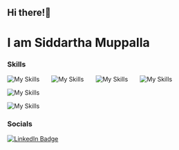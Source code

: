 ## Hi there!👋

# I am Siddartha Muppalla 

### Skills

![My Skills](https://skillicons.dev/icons?i=java,spring,go,python) &nbsp;&nbsp;&nbsp;&nbsp;&nbsp; ![My Skills](https://skillicons.dev/icons?i=html,css) &nbsp;&nbsp;&nbsp;&nbsp;&nbsp;  ![My Skills](https://skillicons.dev/icons?i=js,nodejs,react,express) &nbsp;&nbsp;&nbsp;&nbsp;&nbsp;  ![My Skills](https://skillicons.dev/icons?i=postgres,mongodb,mysql )


![My Skills](https://skillicons.dev/icons?i=jenkins,docker,kubernetes,git,postman)


![My Skills](https://skillicons.dev/icons?i=aws,gcp)
<br/>

### Socials

<div id="badges">
  <a href="https://www.linkedin.com/in/siddartha-muppalla/">
    <img src="https://img.shields.io/badge/LinkedIn-blue?style=for-the-badge&logo=linkedin&logoColor=white" alt="LinkedIn Badge"/>
  </a>
</div>


<!--

- 🔭 I’m currently working on ...
- 🌱 I’m currently learning ...
- 👯 I’m looking to collaborate on ...
- 🤔 I’m looking for help with ...
- 💬 Ask me about ...
- 📫 How to reach me: ...
- 😄 Pronouns: ...
- ⚡ Fun fact: ...
-->

